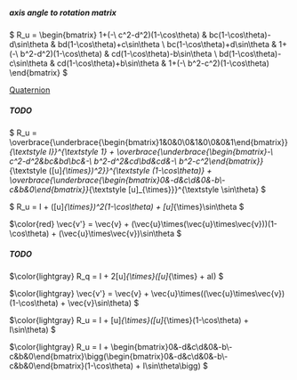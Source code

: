 ##### axis angle to rotation matrix

$ R_u = \begin{bmatrix} 1+(-\ c^2-d^2)(1-\cos\theta) & bc(1-\cos\theta)-d\sin\theta & bd(1-\cos\theta)+c\sin\theta \\ bc(1-\cos\theta)+d\sin\theta & 1+(-\ b^2-d^2)(1-\cos\theta) & cd(1-\cos\theta)-b\sin\theta \\ bd(1-\cos\theta)-c\sin\theta & cd(1-\cos\theta)+b\sin\theta & 1+(-\ b^2-c^2)(1-\cos\theta) \end{bmatrix} $

[Quaternion](Quaternion.md)

##### TODO

$ R_u = \overbrace{\underbrace{\begin{bmatrix}1&0&0\\0&1&0\\0&0&1\end{bmatrix}}_{\textstyle I}}^{\textstyle 1} + \overbrace{\underbrace{\begin{bmatrix}-\ c^2-d^2&bc&bd\\bc&-\ b^2-d^2&cd\\bd&cd&-\ b^2-c^2\end{bmatrix}}_{\textstyle ([u]_{\times})^2}}^{\textstyle (1-\cos\theta)} + \overbrace{\underbrace{\begin{bmatrix}0&-d&c\\d&0&-b\\-c&b&0\end{bmatrix}}_{\textstyle [u]_{\times}}}^{\textstyle \sin\theta} $

$ R_u = I + ([u]_{\times})^2(1-\cos\theta) + [u]_{\times}\sin\theta $



$\color{red} \vec{v'} = \vec{v} + (\vec{u}\times(\vec{u}\times\vec{v}))(1-\cos\theta) + (\vec{u}\times\vec{v})\sin\theta $



##### TODO

$\color{lightgray} R_q = I + 2[u]_{\times}([u]_{\times} + aI) $

$\color{lightgray} \vec{v'} = \vec{v} + \vec{u}\times((\vec{u}\times\vec{v})(1-\cos\theta) + \vec{v}\sin\theta) $

$\color{lightgray} R_u = I + [u]_{\times}([u]_{\times}(1-\cos\theta) + I\sin\theta) $

$\color{lightgray} R_u = I + \begin{bmatrix}0&-d&c\\d&0&-b\\-c&b&0\end{bmatrix}\bigg(\begin{bmatrix}0&-d&c\\d&0&-b\\-c&b&0\end{bmatrix}(1-\cos\theta) + I\sin\theta\bigg) $